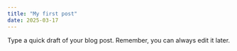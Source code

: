 ```yaml
---
title: "My first post"
date: 2025-03-17
---
```


Type a quick draft of your blog post. Remember, you can always edit it later.

